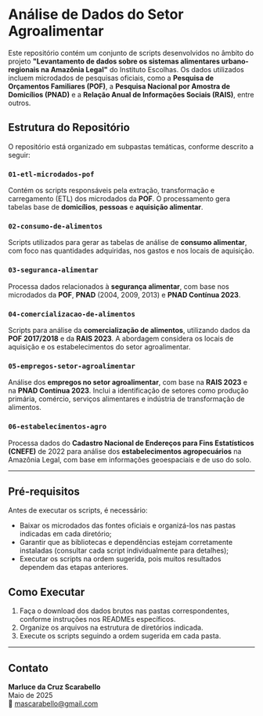 # Análise de Dados do Setor Agroalimentar

Este repositório contém um conjunto de scripts desenvolvidos no âmbito do projeto **"Levantamento de dados sobre os sistemas alimentares urbano-regionais na Amazônia Legal"** do Instituto Escolhas. Os dados utilizados incluem microdados de pesquisas oficiais, como a **Pesquisa de Orçamentos Familiares (POF)**, a **Pesquisa Nacional por Amostra de Domicílios (PNAD)** e a **Relação Anual de Informações Sociais (RAIS)**, entre outros.

## Estrutura do Repositório

O repositório está organizado em subpastas temáticas, conforme descrito a seguir:

### `01-etl-microdados-pof`
Contém os scripts responsáveis pela extração, transformação e carregamento (ETL) dos microdados da **POF**. O processamento gera tabelas base de **domicílios**, **pessoas** e **aquisição alimentar**.

### `02-consumo-de-alimentos`
Scripts utilizados para gerar as tabelas de análise de **consumo alimentar**, com foco nas quantidades adquiridas, nos gastos e nos locais de aquisição.

### `03-seguranca-alimentar`
Processa dados relacionados à **segurança alimentar**, com base nos microdados da **POF**, **PNAD** (2004, 2009, 2013) e **PNAD Contínua 2023**.

### `04-comercializacao-de-alimentos`
Scripts para análise da **comercialização de alimentos**, utilizando dados da **POF 2017/2018** e da **RAIS 2023**. A abordagem considera os locais de aquisição e os estabelecimentos do setor agroalimentar.

### `05-empregos-setor-agroalimentar`
Análise dos **empregos no setor agroalimentar**, com base na **RAIS 2023** e na **PNAD Contínua 2023**. Inclui a identificação de setores como produção primária, comércio, serviços alimentares e indústria de transformação de alimentos.

### `06-estabelecimentos-agro`
Processa dados do **Cadastro Nacional de Endereços para Fins Estatísticos (CNEFE)** de 2022 para análise dos **estabelecimentos agropecuários** na Amazônia Legal, com base em informações geoespaciais e de uso do solo.

---

## Pré-requisitos

Antes de executar os scripts, é necessário:

- Baixar os microdados das fontes oficiais e organizá-los nas pastas indicadas em cada diretório;
- Garantir que as bibliotecas e dependências estejam corretamente instaladas (consultar cada script individualmente para detalhes);
- Executar os scripts na ordem sugerida, pois muitos resultados dependem das etapas anteriores.

## Como Executar

1. Faça o download dos dados brutos nas pastas correspondentes, conforme instruções nos READMEs específicos.
2. Organize os arquivos na estrutura de diretórios indicada.
3. Execute os scripts seguindo a ordem sugerida em cada pasta.

---

## Contato

**Marluce da Cruz Scarabello**  
Maio de 2025  
📧 mascarabello@gmail.com
